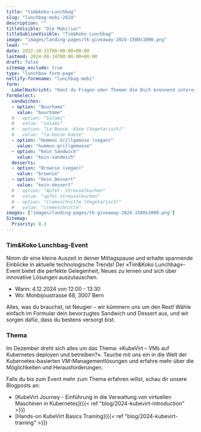 ```yaml
---
title: "tim&koko-Lunchbag"
slug: "lunchbag-mobi-2024"
description: ""
titleVisible: "Die Mobiliar"
titleSublineVisible: "Tim&Koko Lunchbag"
image: "images/landing-pages/tk-giveaway-2024-1500x1000.png"
lead: ""
date: 2022-10-31T00:00:00+00:00
lastmod: 2024-08-24T00:00:00+00:00
draft: false
sitemap_exclude: true
type: "lunchbox-form-page"
netlify-formname: "lunchbag-mobi"
form:
  LabelNachricht: "Hast du Fragen oder Themen die Dich brennend interessieren?"
formSelect:
  sandwiches:
  - option: "Buurhame"
    value: "buurhame"
  # - option: "Salami"
  #   value: "salami"
  # - option: "La Bouse -Käse (Vegetarisch)"
  #   value: "la-bouse-kaese"
  - option: "Hummus Grillgemüse (vegan)"
    value: "hummus-grillgemuese"
  - option: "Kein Sandwich"
    value: "kein-sandwich"
  desserts:
  - option: "Brownie (vegan)"
    value: "brownie"
  - option: "kein Dessert"
    value: "kein-dessert"
  # - option: "Apfel- Streuselkuchen"
  #   value: "apfel-streuselkuchen"
  # - option: "Cremeschnitte (Vegetarisch)"
  #   value: "cremeschnitte"
images: ["images/landing-pages/tk-giveaway-2024-1500x1000.png"]
Sitemap:
  Priority: 0.3
---
```



### Tim&Koko Lunchbag-Event

Nimm dir eine kleine Auszeit in deiner Mittagspause und erhalte spannende Einblicke in aktuelle technologische Trends! Der «Tim&Koko Lunchbag»-Event bietet die perfekte Gelegenheit, Neues zu lernen und sich über innovative Lösungen auszutauschen.

* Wann: 4.12.2024 von 12:00 - 13:30
* Wo: Monbijoustrasse 68, 3007 Bern

Alles, was du brauchst, ist Neugier – wir kümmern uns um den Rest! Wähle einfach im Formular dein bevorzugtes Sandwich und Dessert aus, und wir sorgen dafür, dass du bestens versorgt bist.

### Thema

Im Dezember dreht sich alles um das Thema: «KubeVirt – VMs auf Kubernetes deployen und betreiben?». Tauche mit uns ein in die Welt der Kubernetes-basierten VM-Managementlösungen und erfahre mehr über die Möglichkeiten und Herausforderungen.

Falls du bis zum Event mehr zum Thema erfahren willst, schau dir unsere Blogposts an:

* [KubeVirt Journey - Einführung in die Verwaltung von virtuellen Maschinen in Kubernetes]({{< ref "blog/2024-kubevirt-introduction" >}})
* [Hands-on KubeVirt Basics Training]({{< ref "blog/2024-kubevirt-training" >}})
